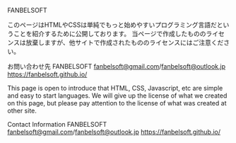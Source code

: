 FANBELSOFT



このページはHTMLやCSSは単純でもっと始めやすいプログラミング言語だということを紹介するために公開しております。
当ページで作成したもののライセンスは放棄しますが、他サイトで作成されたもののライセンスにはご注意ください。

お問い合わせ先
FANBELSOFT
fanbelsoft@gmail.com/fanbelsoft@outlook.jp
https://fanbelsoft.github.io/


This page is open to introduce that HTML, CSS, Javascript, etc are simple and easy to start languages.
We will give up the license of what we created on this page, but please pay attention to the license of what was created at other site.

Contact Information
FANBELSOFT
fanbelsoft@gmail.com/fanbelsoft@outlook.jp
https://fanbelsoft.github.io/

